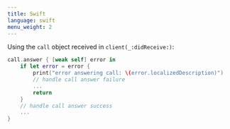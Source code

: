 ```yaml
---
title: Swift
language: swift
menu_weight: 2
---
```


Using the `call` object received in `client(_:didReceive:)`:

```swift
call.answer { [weak self] error in
    if let error = error {
        print("error answering call: \(error.localizedDescription)")
        // handle call answer failure
        ...
        return
    }
    // handle call answer success
    ...
}
```

